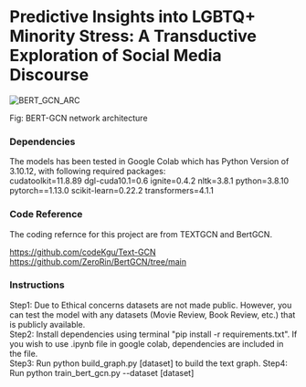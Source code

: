 
# Predictive Insights into LGBTQ+ Minority Stress: A Transductive Exploration of Social Media Discourse

![BERT_GCN_ARC](https://github.com/chapagaisa/transductive/assets/46834070/4b0b01f8-3962-4d4e-b71e-53eba6a80bab)

  Fig: BERT-GCN network architecture

  
### Dependencies
The models has been tested in Google Colab which has Python Version of 3.10.12, with following required packages: <br>
cudatoolkit=11.8.89
dgl-cuda10.1=0.6
ignite=0.4.2
nltk=3.8.1
python=3.8.10
pytorch==1.13.0
scikit-learn=0.22.2
transformers=4.1.1

### Code Reference
The coding refernce for this project are from TEXTGCN and BertGCN. 

https://github.com/codeKgu/Text-GCN
https://github.com/ZeroRin/BertGCN/tree/main


### Instructions
Step1: Due to Ethical concerns datasets are not made public. However, you can test the model with any datasets (Movie Review, Book Review, etc.) that is publicly available. <br>
Step2: Install dependencies using terminal "pip install -r requirements.txt". If you wish to use .ipynb file in google colab, dependencies are included in the file. <br>
Step3: Run python build_graph.py [dataset] to build the text graph.
Step4: Run python train_bert_gcn.py --dataset [dataset]

